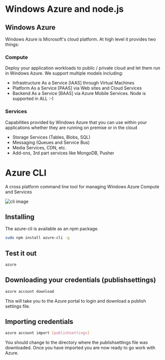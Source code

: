 # Windows Azure and node.js
## Windows Azure
Windows Azure is Microsoft's cloud platform. At high level it provides two things:

### Compute
Deploy your application workloads to public / private cloud and let them run in Windows Azure. We support multiple models including:
* Infrastructure As a Service [IAAS] through Virtual Machines
* Platform As a Service [PAAS] via Web sites and Cloud Services
* Backend As a Service [BAAS] via Azure Mobile Services. Node is supported in ALL :-)

### Services
Capabilities provided by Windows Azure that you can use within your applications whether they are running on premise or in the cloud
* Storage Services (Tables, Blobs, SQL)
* Messaging (Queues and Service Bus)
* Media Services, CDN, etc.
* Add-ons, 3rd part services like MongoDB, Pusher

# Azure CLI
A cross platform command line tool for managing Windows Azure Compute and Services

![cli image](https://photos-4.dropbox.com/t/0/AAAEjk4FcKQ8lG7M6RlqqTfsCIWVD3bUxEGWbtaBFl8csA/12/6860088/png/32x32/3/_/1/2/cli.png/MVbb579GQQMggCN0G0evxWcsZ1BVvZr0P3pRpvQGOLU?size=1024x768)

## Installing
The azure-cli is available as an npm package.

```bash
sudo npm install azure-cli -g
```

## Test it out
```bash
azure
```

## Downloading your credentials (publishsettings)

```bash
azure account download
```

This will take you to the Azure portal to login and download a publish settings file.

## Importing credentials

```bash
azure account import [publishsettings]
```

You should change to the directory where the publishsettings file was downloaded. Once you have imported you are now ready to go work with Azure.





